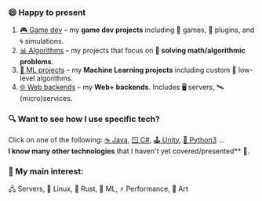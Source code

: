 ### 😄 Happy to present
1. [🎮 Game dev](https://github.com/Siiir/game_dev) – my **game dev projects** including 🎲 games, 🔌 plugins, and 🌀 simulations.
2. [📊 Algorithms](https://github.com/Siiir/algorithms) – my projects that focus on **🧩 solving math/algorithmic problems**.
3. [🤖 ML projects](https://github.com/Siiir/ML) – my **Machine Learning projects** including custom 🧠 low-level algorithms.
4. [🌐 Web backends](https://github.com/Siiir/web_backend) – my **Web+ backends**. Includes 🖥️ servers, 🛰️ (micro)services.

### 🔍 Want to see how I use specific tech?
Click on one of the following:
[☕ Java](https://github.com/Siiir/java),
[🪟 C#](https://github.com/Siiir/csharp),
[🕹️  Unity](https://github.com/Siiir/unity),
[🐍 Python3](https://github.com/Siiir/python3) ...  
**I know many other technologies** that I haven't yet covered/presented** 🚀.

### 🎯 My main interest:
🖧 Servers, 🐧 Linux, 🦀 Rust, 🤖 ML, ⚡ Performance, 🎨 Art
